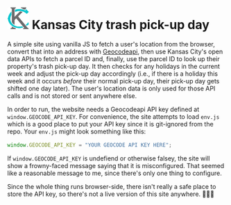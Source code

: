 # <img alt="" src="docs/wait.png" height="50"> Kansas City trash pick-up day

A simple site using vanilla JS to fetch a user's location from the browser,
convert that into an address with [Geocodeapi](https://geocodeapi.io/), then use
Kansas City's open data APIs to fetch a parcel ID and, finally, use the parcel
ID to look up their property's trash pick-up day. It then checks for any
holidays in the current week and adjust the pick-up day accordingly (i.e., if
there is a holiday this week and it occurs _before_ their normal pick-up day,
their pick-up day gets shifted one day later). The user's location data is only
used for those API calls and is not stored or sent anywhere else.

In order to run, the website needs a Geocodeapi API key defined at
`window.GEOCODE_API_KEY`. For convenience, the site attempts to load `env.js`
which is a good place to put your API key since it is git-ignored from the repo.
Your `env.js` might look something like this:

```javascript
window.GEOCODE_API_KEY = "YOUR GEOCODE API KEY HERE";
```

If `window.GEOCODE_API_KEY` is undefiend or otherwise falsey, the site will show
a frowny-faced message saying that it is misconfigured. That seemed like a
reasonable message to me, since there's only one thing to configure.

Since the whole thing runs browser-side, there isn't really a safe place to
store the API key, so there's not a live version of this site anywhere. 🤷🏼‍♂️
